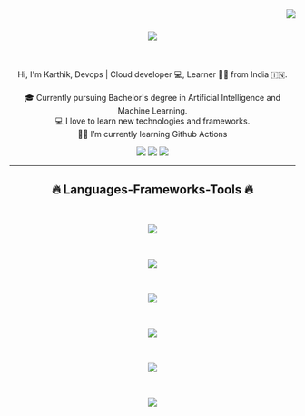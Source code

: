 <!-- profile view count -->
<img align="right" src="https://komarev.com/ghpvc/?username=Karthik-099">

<!-- introduction -->
<h1 align="center">
  <a href="https://git.io/typing-svg">
    <img src="https://readme-typing-svg.herokuapp.com/?lines=Hi+There!+👋;+I+am+Karthik!;&center=true&size=30">
  </a>
</h1>

<br />
<!-- about me -->
<p align="center">
  Hi, I'm Karthik, Devops | Cloud developer 💻,  Learner 👨‍💻  from India 🇮🇳.
  <br />
  <br />
  🎓 Currently pursuing Bachelor's degree in Artificial Intelligence and Machine Learning.
  <br />
  💻 I love to learn new technologies and frameworks.
  <br />
  🧑‍💼 I’m currently learning Github Actions
  <br />
</p>

<!-- social handles -->
<div align="center"> 
<!-- youtube -->
<!--   <a href="https://www.youtube.com/@OPGAMER." target="_blank"><img src="https://img.shields.io/badge/YouTube-FF0000?style=for-the-badge&logo=youtube&logoColor=white" target="_blank"></a> -->
  <!-- twitter -->
  <a href="https://x.com/Karthik_k_umar" target="_blank"><img src="https://img.shields.io/badge/X-000000?style=for-the-badge&logo=x&logoColor=white" target="_blank"></a> 
  <!-- gmail -->
  <a href="mailto:karthikkpoojar@gmail.com"><img src="https://img.shields.io/badge/-Gmail-%23333?style=for-the-badge&logo=gmail&logoColor=white" target="_blank"></a>
  <!-- linkedin -->
  <a href="https://www.linkedin.com/in/%F0%9D%98%92%F0%9D%98%88%F0%9D%98%99%F0%9D%98%9B%F0%9D%98%8F%F0%9D%98%90%F0%9D%98%92-9b4211252/" target="_blank"><img src="https://img.shields.io/badge/-LinkedIn-%230077B5?style=for-the-badge&logo=linkedin&logoColor=white" target="_blank"></a> 
</div>

<hr />
<!-- skills -->
<h2 align="center">🔥 Languages-Frameworks-Tools 🔥</h2>
<br />
<p align="center">
  <a href="https://skillicons.dev">
      <!-- first row -->
      <picture>
     <p align="center">
  <a href="https://skillicons.dev">
    <img src="https://skillicons.dev/icons?i=py" />
  </a>
</p>
        </picture>
          <br />
          <!-- second row -->
          <picture>
           <p align="center">
  <a href="https://skillicons.dev">
    <img src="https://skillicons.dev/icons?i=aws,gcp" />
  </a>
</p>
        </picture>
</picture>
          <br />
          <!-- second row -->
          <picture>
           <p align="center">
  <a href="https://skillicons.dev">
    <img src="https://skillicons.dev/icons?i=git,bash,linux" />
  </a>
</p>
        </picture>
   </picture>
          <br />
          <!-- second row -->
          <picture>
           <p align="center">
  <a href="https://skillicons.dev">
    <img src="https://skillicons.dev/icons?i=jenkins,githubactions,docker,kubernetes" />
  </a>
</p>
        </picture>
   </picture>
          <br />
          <!-- second row -->
          <picture>
             <p align="center">
  <a href="https://skillicons.dev">
    <img src="https://skillicons.dev/icons?i=ansible,terraform,redhat,debian,grafana" />
  </a>
</p>
        </picture>
   </picture>
          <br />
          <!-- second row -->
          <picture>
           <p align="center">
  <a href="https://skillicons.dev">
    <img src="https://skillicons.dev/icons?i=mysql,mongodb,firebase,vscode,pycharm,vercel" />
  </a>
</p>
        </picture>
  </a>
</p>
<br />
